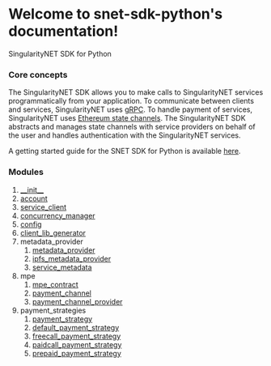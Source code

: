 # Welcome to snet-sdk-python's documentation!

SingularityNET SDK for Python

### Core concepts

The SingularityNET SDK allows you to make calls to SingularityNET services programmatically from your application.
To communicate between clients and services, SingularityNET uses [gRPC](https://grpc.io/).
To handle payment of services, SingularityNET uses [Ethereum state channels](https://dev.singularitynet.io/docs/concepts/multi-party-escrow/).
The SingularityNET SDK abstracts and manages state channels with service providers on behalf of the user and handles authentication with the SingularityNET services.

A getting started guide for the SNET SDK for Python is available [here](getting-started-guide).

### Modules

1. [\_\_init\_\_](documentation/init)
2. [account](documentation/account)
3. [service_client](documentation/service-client)
4. [concurrency_manager](documentation/concurrency-manager)
5. [config](documentation/config)
6. [client_lib_generator](documentation/client-lib-generator)
7. metadata_provider
    1. [metadata_provider](documentation/metadata-provider)
    2. [ipfs_metadata_provider](documentation/ipfs-metadata-provider)
    3. [service_metadata](documentation/service-metadata)
8. mpe
    1. [mpe_contract](documentation/mpe-contract)
    2. [payment_channel](documentation/payment-channel)
    3. [payment_channel_provider](documentation/payment-channel-provider)
9. payment_strategies
    1. [payment_strategy](documentation/payment-strategy)
    2. [default_payment_strategy](documentation/default-payment-strategy)
    3. [freecall_payment_strategy](documentation/freecall-payment-strategy)
    4. [paidcall_payment_strategy](documentation/paidcall-payment-strategy)
    5. [prepaid_payment_strategy](documentation/prepaid-payment-strategy)
